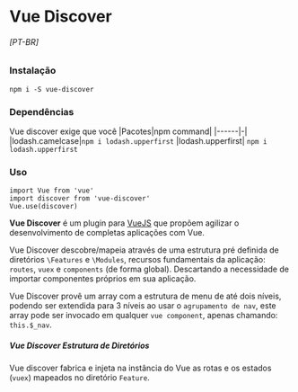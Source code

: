 # Vue Discover
###### [PT-BR]
### Instalação
    npm i -S vue-discover
### Dependências
Vue discover exige que você 
|Pacotes|npm command|
|------|-|
|lodash.camelcase|`npm i lodash.upperfirst`
|lodash.upperfirst| `npm i lodash.upperfirst`

### Uso
```
import Vue from 'vue'
import discover from 'vue-discover'
Vue.use(discover)
```
**Vue Discover** é um plugin para [VueJS](https://vuejs.org/) que propõem agilizar o desenvolvimento de completas aplicações com Vue.

Vue Discover descobre/mapeia através de uma estrutura pré definida de diretórios `\Features` e `\Modules`, recursos fundamentais da aplicação: `routes`, `vuex` e `components` (de forma global). Descartando a necessidade de importar componentes próprios em sua aplicação.

Vue Discover provê um array com a estrutura de menu de até dois níveis, podendo ser extendida para 3 níveis ao usar o `agrupamento de nav`, este array pode ser invocado em qualquer `vue component`, apenas chamando: `this.$_nav`.
##### Vue Discover Estrutura de Diretórios
Vue discover fabrica e injeta na instância do Vue as rotas e os estados (`vuex`) mapeados no diretório `Feature`.


###
